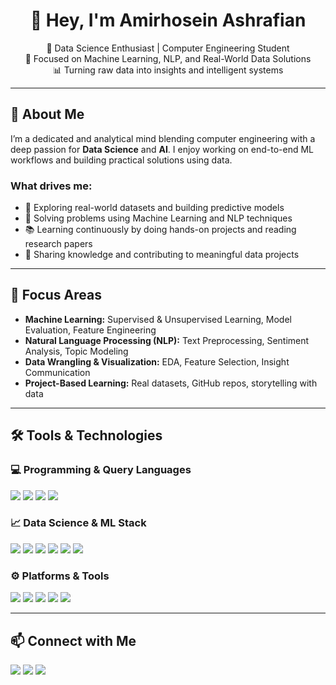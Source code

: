 <h1 align="center">👋 Hey, I'm Amirhosein Ashrafian</h1>

<p align="center">
  🎯 Data Science Enthusiast | Computer Engineering Student <br>
  🧠 Focused on Machine Learning, NLP, and Real-World Data Solutions <br>
  📊 Turning raw data into insights and intelligent systems
</p>

---

## 🧠 About Me

I’m a dedicated and analytical mind blending computer engineering with a deep passion for **Data Science** and **AI**. I enjoy working on end-to-end ML workflows and building practical solutions using data.

### What drives me:
- 🧪 Exploring real-world datasets and building predictive models
- 🧠 Solving problems using Machine Learning and NLP techniques
- 📚 Learning continuously by doing hands-on projects and reading research papers
- 🤝 Sharing knowledge and contributing to meaningful data projects

---

## 🚀 Focus Areas

- **Machine Learning:** Supervised & Unsupervised Learning, Model Evaluation, Feature Engineering  
- **Natural Language Processing (NLP):** Text Preprocessing, Sentiment Analysis, Topic Modeling  
- **Data Wrangling & Visualization:** EDA, Feature Selection, Insight Communication  
- **Project-Based Learning:** Real datasets, GitHub repos, storytelling with data

---

## 🛠️ Tools & Technologies

### 💻 Programming & Query Languages
<p>
  <img src="https://img.shields.io/badge/Python-3776AB?style=for-the-badge&logo=python&logoColor=white"/>
  <img src="https://img.shields.io/badge/SQL-336791?style=for-the-badge&logo=postgresql&logoColor=white"/>
  <img src="https://img.shields.io/badge/HTML5-E34F26?style=for-the-badge&logo=html5&logoColor=white"/>
  <img src="https://img.shields.io/badge/CSS3-1572B6?style=for-the-badge&logo=css3&logoColor=white"/>
</p>


### 📈 Data Science & ML Stack
<p>
  <img src="https://img.shields.io/badge/Pandas-150458?style=for-the-badge&logo=pandas&logoColor=white"/>
  <img src="https://img.shields.io/badge/Numpy-013243?style=for-the-badge&logo=numpy&logoColor=white"/>
  <img src="https://img.shields.io/badge/Scikit--Learn-F7931E?style=for-the-badge&logo=scikit-learn&logoColor=white"/>
  <img src="https://img.shields.io/badge/Matplotlib-11557C?style=for-the-badge&logo=plotly&logoColor=white"/>
  <img src="https://img.shields.io/badge/Seaborn-42A5F5?style=for-the-badge&logo=python&logoColor=white"/>
  <img src="https://img.shields.io/badge/NLTK-9C27B0?style=for-the-badge&logo=python&logoColor=white"/>
</p>

### ⚙️ Platforms & Tools
<p>
  <img src="https://img.shields.io/badge/Jupyter-F37626?style=for-the-badge&logo=jupyter&logoColor=white"/>
  <img src="https://img.shields.io/badge/Google_Colab-F9AB00?style=for-the-badge&logo=google-colab&logoColor=black"/>
  <img src="https://img.shields.io/badge/Git-F05032?style=for-the-badge&logo=git&logoColor=white"/>
  <img src="https://img.shields.io/badge/PowerBI-F2C811?style=for-the-badge&logo=powerbi&logoColor=black"/>
  <img src="https://img.shields.io/badge/Excel-217346?style=for-the-badge&logo=microsoft-excel&logoColor=white"/>
</p>

---

## 📫 Connect with Me

<p>
  <a href="mailto:your.email@example.com"><img src="https://img.shields.io/badge/Gmail-D14836?style=for-the-badge&logo=gmail&logoColor=white"/></a>
  <a href="https://linkedin.com/in/your-linkedin"><img src="https://img.shields.io/badge/LinkedIn-0A66C2?style=for-the-badge&logo=linkedin&logoColor=white"/></a>
  <a href="https://github.com/your-username"><img src="https://img.shields.io/badge/GitHub-100000?style=for-the-badge&logo=github&logoColor=white"/></a>
</p>
